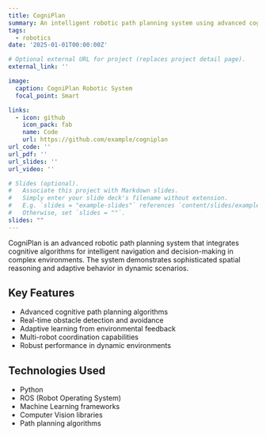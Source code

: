 ```yaml
---
title: CogniPlan
summary: An intelligent robotic path planning system using advanced cognitive algorithms.
tags:
  - robotics
date: '2025-01-01T00:00:00Z'

# Optional external URL for project (replaces project detail page).
external_link: ''

image:
  caption: CogniPlan Robotic System
  focal_point: Smart

links:
  - icon: github
    icon_pack: fab
    name: Code
    url: https://github.com/example/cogniplan
url_code: ''
url_pdf: ''
url_slides: ''
url_video: ''

# Slides (optional).
#   Associate this project with Markdown slides.
#   Simply enter your slide deck's filename without extension.
#   E.g. `slides = "example-slides"` references `content/slides/example-slides.md`.
#   Otherwise, set `slides = ""`.
slides: ""
---
```


CogniPlan is an advanced robotic path planning system that integrates cognitive algorithms for intelligent navigation and decision-making in complex environments. The system demonstrates sophisticated spatial reasoning and adaptive behavior in dynamic scenarios.

## Key Features

- Advanced cognitive path planning algorithms
- Real-time obstacle detection and avoidance
- Adaptive learning from environmental feedback
- Multi-robot coordination capabilities
- Robust performance in dynamic environments

## Technologies Used

- Python
- ROS (Robot Operating System)
- Machine Learning frameworks
- Computer Vision libraries
- Path planning algorithms
